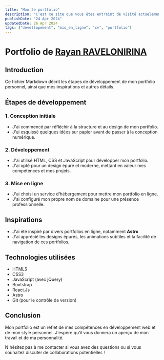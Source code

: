 ```yaml
---
title: "Mon 2e portfolio"
description: "C'est ce site que vous êtes entraint de visité actuelement 😇"
publishDate: "24 Apr 2024"
updatedDate: 26 Apr 2024
tags: ["devellopement", "mis_en_ligne", "cv", "portfolio"]
---
```

# Portfolio de [Rayan RAVELONIRINA](https://rayan-rav.web.app/)

## Introduction
Ce fichier Markdown décrit les étapes de développement de mon portfolio personnel, ainsi que mes inspirations et autres détails.

## Étapes de développement

### 1. Conception initiale
- J'ai commencé par réfléchir à la structure et au design de mon portfolio.
- J'ai esquissé quelques idées sur papier avant de passer à la conception numérique.

### 2. Développement
- J'ai utilisé HTML, CSS et JavaScript pour développer mon portfolio.
- J'ai opté pour un design épuré et moderne, mettant en valeur mes compétences et mes projets.

### 3. Mise en ligne
- J'ai choisi un service d'hébergement pour mettre mon portfolio en ligne.
- J'ai configuré mon propre nom de domaine pour une présence professionnelle.

## Inspirations
- J'ai été inspiré par divers portfolios en ligne, notamment **Astro**.
- J'ai apprécié les designs épurés, les animations subtiles et la facilité de navigation de ces portfolios.

## Technologies utilisées
- HTML5
- CSS3
- JavaScript (avec jQuery)
- Bootstrap 
- React.Js
- Astro
- Git (pour le contrôle de version)

## Conclusion
Mon portfolio est un reflet de mes compétences en développement web et de mon style personnel. J'espère qu'il vous donnera un aperçu de mon travail et de ma personnalité.

N'hésitez pas à me contacter si vous avez des questions ou si vous souhaitez discuter de collaborations potentielles !

